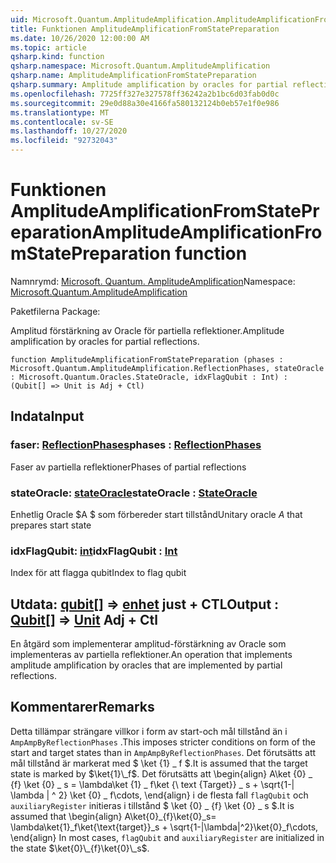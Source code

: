 ```yaml
---
uid: Microsoft.Quantum.AmplitudeAmplification.AmplitudeAmplificationFromStatePreparation
title: Funktionen AmplitudeAmplificationFromStatePreparation
ms.date: 10/26/2020 12:00:00 AM
ms.topic: article
qsharp.kind: function
qsharp.namespace: Microsoft.Quantum.AmplitudeAmplification
qsharp.name: AmplitudeAmplificationFromStatePreparation
qsharp.summary: Amplitude amplification by oracles for partial reflections.
ms.openlocfilehash: 7725ff327e327578ff36242a2b1bc6d03fab0d0c
ms.sourcegitcommit: 29e0d88a30e4166fa580132124b0eb57e1f0e986
ms.translationtype: MT
ms.contentlocale: sv-SE
ms.lasthandoff: 10/27/2020
ms.locfileid: "92732043"
---
```

# <a name="amplitudeamplificationfromstatepreparation-function"></a><span data-ttu-id="d1b5b-102">Funktionen AmplitudeAmplificationFromStatePreparation</span><span class="sxs-lookup"><span data-stu-id="d1b5b-102">AmplitudeAmplificationFromStatePreparation function</span></span>

<span data-ttu-id="d1b5b-103">Namnrymd: [Microsoft. Quantum. AmplitudeAmplification](xref:Microsoft.Quantum.AmplitudeAmplification)</span><span class="sxs-lookup"><span data-stu-id="d1b5b-103">Namespace: [Microsoft.Quantum.AmplitudeAmplification](xref:Microsoft.Quantum.AmplitudeAmplification)</span></span>

<span data-ttu-id="d1b5b-104">Paketfilerna [](https://nuget.org/packages/)</span><span class="sxs-lookup"><span data-stu-id="d1b5b-104">Package: [](https://nuget.org/packages/)</span></span>


<span data-ttu-id="d1b5b-105">Amplitud förstärkning av Oracle för partiella reflektioner.</span><span class="sxs-lookup"><span data-stu-id="d1b5b-105">Amplitude amplification by oracles for partial reflections.</span></span>

```qsharp
function AmplitudeAmplificationFromStatePreparation (phases : Microsoft.Quantum.AmplitudeAmplification.ReflectionPhases, stateOracle : Microsoft.Quantum.Oracles.StateOracle, idxFlagQubit : Int) : (Qubit[] => Unit is Adj + Ctl)
```


## <a name="input"></a><span data-ttu-id="d1b5b-106">Indata</span><span class="sxs-lookup"><span data-stu-id="d1b5b-106">Input</span></span>

### <a name="phases--reflectionphases"></a><span data-ttu-id="d1b5b-107">faser: [ReflectionPhases](xref:Microsoft.Quantum.AmplitudeAmplification.ReflectionPhases)</span><span class="sxs-lookup"><span data-stu-id="d1b5b-107">phases : [ReflectionPhases](xref:Microsoft.Quantum.AmplitudeAmplification.ReflectionPhases)</span></span>

<span data-ttu-id="d1b5b-108">Faser av partiella reflektioner</span><span class="sxs-lookup"><span data-stu-id="d1b5b-108">Phases of partial reflections</span></span>


### <a name="stateoracle--stateoracle"></a><span data-ttu-id="d1b5b-109">stateOracle: [stateOracle](xref:Microsoft.Quantum.Oracles.StateOracle)</span><span class="sxs-lookup"><span data-stu-id="d1b5b-109">stateOracle : [StateOracle](xref:Microsoft.Quantum.Oracles.StateOracle)</span></span>

<span data-ttu-id="d1b5b-110">Enhetlig Oracle $A $ som förbereder start tillstånd</span><span class="sxs-lookup"><span data-stu-id="d1b5b-110">Unitary oracle $A$ that prepares start state</span></span>


### <a name="idxflagqubit--int"></a><span data-ttu-id="d1b5b-111">idxFlagQubit: [int](xref:microsoft.quantum.lang-ref.int)</span><span class="sxs-lookup"><span data-stu-id="d1b5b-111">idxFlagQubit : [Int](xref:microsoft.quantum.lang-ref.int)</span></span>

<span data-ttu-id="d1b5b-112">Index för att flagga qubit</span><span class="sxs-lookup"><span data-stu-id="d1b5b-112">Index to flag qubit</span></span>



## <a name="output--qubit--unit-adj--ctl"></a><span data-ttu-id="d1b5b-113">Utdata: [qubit](xref:microsoft.quantum.lang-ref.qubit)[] => [enhet](xref:microsoft.quantum.lang-ref.unit) just + CTL</span><span class="sxs-lookup"><span data-stu-id="d1b5b-113">Output : [Qubit](xref:microsoft.quantum.lang-ref.qubit)[] => [Unit](xref:microsoft.quantum.lang-ref.unit) Adj + Ctl</span></span>

<span data-ttu-id="d1b5b-114">En åtgärd som implementerar amplitud-förstärkning av Oracle som implementeras av partiella reflektioner.</span><span class="sxs-lookup"><span data-stu-id="d1b5b-114">An operation that implements amplitude amplification by oracles that are implemented by partial reflections.</span></span>

## <a name="remarks"></a><span data-ttu-id="d1b5b-115">Kommentarer</span><span class="sxs-lookup"><span data-stu-id="d1b5b-115">Remarks</span></span>

<span data-ttu-id="d1b5b-116">Detta tillämpar strängare villkor i form av start-och mål tillstånd än i `AmpAmpByReflectionPhases` .</span><span class="sxs-lookup"><span data-stu-id="d1b5b-116">This imposes stricter conditions on form of the start and target states than in `AmpAmpByReflectionPhases`.</span></span>
<span data-ttu-id="d1b5b-117">Det förutsätts att mål tillstånd är markerat med $ \ket {1} \_ f $.</span><span class="sxs-lookup"><span data-stu-id="d1b5b-117">It is assumed that the target state is marked by $\ket{1}\_f$.</span></span>
<span data-ttu-id="d1b5b-118">Det förutsätts att \begin{align} A\ket {0} \_ {f} \ket {0} \_ s = \lambda\ket {1} \_ f\ket {\ text {Target}} \_ s + \sqrt{1-| \lambda | ^ 2} \ket {0} \_ f\cdots, \end{align} i de flesta fall `flagQubit` och `auxiliaryRegister` initieras i tillstånd $ \ket {0} \_ {f} \ket {0} \_ s $.</span><span class="sxs-lookup"><span data-stu-id="d1b5b-118">It is assumed that \begin{align} A\ket{0}\_{f}\ket{0}\_s= \lambda\ket{1}\_f\ket{\text{target}}\_s + \sqrt{1-|\lambda|^2}\ket{0}\_f\cdots, \end{align} In most cases, `flagQubit` and `auxiliaryRegister` are initialized in the state $\ket{0}\_{f}\ket{0}\_s$.</span></span>